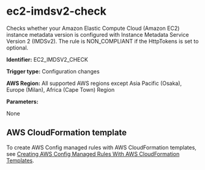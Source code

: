 # ec2\-imdsv2\-check<a name="ec2-imdsv2-check"></a>

Checks whether your Amazon Elastic Compute Cloud \(Amazon EC2\) instance metadata version is configured with Instance Metadata Service Version 2 \(IMDSv2\)\. The rule is NON\_COMPLIANT if the HttpTokens is set to optional\. 

**Identifier:** EC2\_IMDSV2\_CHECK

**Trigger type:** Configuration changes

**AWS Region:** All supported AWS regions except Asia Pacific \(Osaka\), Europe \(Milan\), Africa \(Cape Town\) Region

**Parameters:**

None  

## AWS CloudFormation template<a name="w29aac11c33c17b7d119c15"></a>

To create AWS Config managed rules with AWS CloudFormation templates, see [Creating AWS Config Managed Rules With AWS CloudFormation Templates](aws-config-managed-rules-cloudformation-templates.md)\.